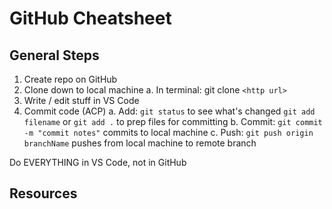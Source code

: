 # GitHub Cheatsheet

## General Steps

1. Create repo on GitHub
2. Clone down to local machine
  a. In terminal: git clone `<http url>`
3. Write / edit stuff in VS Code
4. Commit code (ACP)
  a. Add:     `git status` to see what's changed
              `git add filename` or `git add .` to prep files for committing
  b. Commit:  `git commit -m "commit notes"` commits to local machine
  c. Push:    `git push origin branchName` pushes from local machine to remote branch

Do EVERYTHING in VS Code, not in GitHub

## Resources
